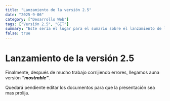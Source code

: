 ```yaml
---
title: "Lanzamiento de la versión 2.5"
date: "2025-9-06"
category: ["Desarrollo Web"]
tags: ["Versión 2.5", "GIT"]
summary: "Este sería el lugar para el sumario sobre el lanzamiento de la versión"
false: true
---
```


# Lanzamiento de la versión 2.5

Finalmente, después de mucho trabajo corrijiendo errores, llegamos auna versión ***"mostrable"***.

Quedará pendiente editar los documentos para que la presentación sea mas prolija.

